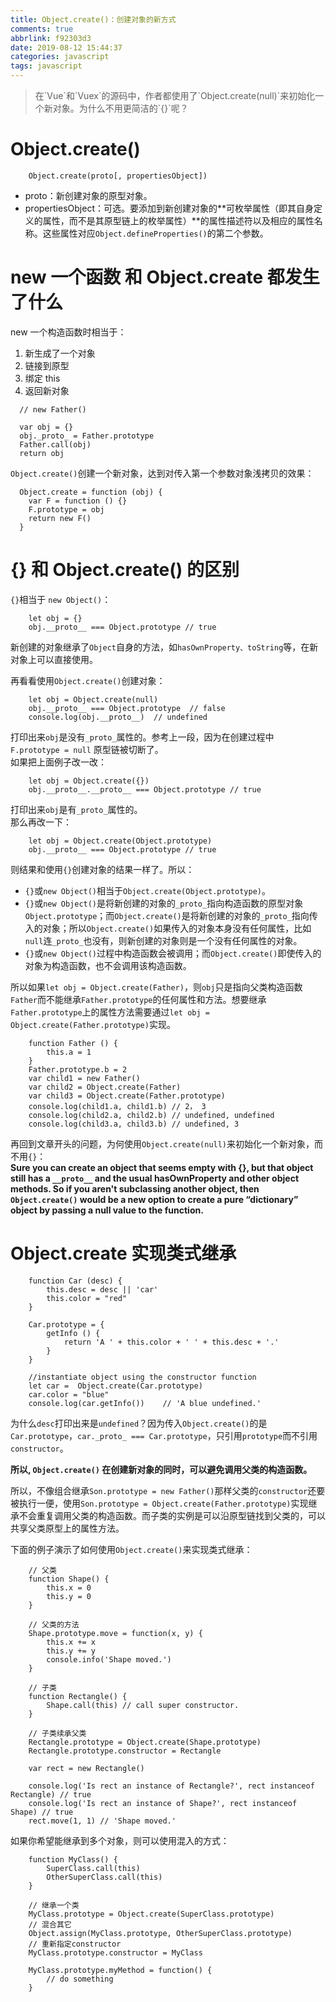 ```yaml
---
title: Object.create()：创建对象的新方式
comments: true
abbrlink: f92303d3
date: 2019-08-12 15:44:37
categories: javascript
tags: javascript
---
```


<blockquote bgcolor=#FF4500>在`Vue`和`Vuex`的源码中，作者都使用了`Object.create(null)`来初始化一个新对象。为什么不用更简洁的`{}`呢？</blockquote>

# Object.create()
```
    Object.create(proto[, propertiesObject])
```
- proto：新创建对象的原型对象。
- propertiesObject：可选。要添加到新创建对象的**可枚举属性（即其自身定义的属性，而不是其原型链上的枚举属性）**的属性描述符以及相应的属性名称。这些属性对应`Object.defineProperties()`的第二个参数。

# new 一个函数 和 Object.create 都发生了什么
new 一个构造函数时相当于：
1. 新生成了一个对象
2. 链接到原型
3. 绑定 this
4. 返回新对象  

```
  // new Father()

  var obj = {}
  obj._proto_ = Father.prototype
  Father.call(obj)
  return obj
```
`Object.create()`创建一个新对象，达到对传入第一个参数对象浅拷贝的效果：
```
  Object.create = function (obj) {
    var F = function () {}
    F.prototype = obj
    return new F()
  }
```

# {} 和 Object.create() 的区别
`{}`相当于 `new Object()`：
```
    let obj = {}
    obj.__proto__ === Object.prototype // true
```
新创建的对象继承了`Object`自身的方法，如`hasOwnProperty、toString`等，在新对象上可以直接使用。  

再看看使用`Object.create()`创建对象：
```
    let obj = Object.create(null)
    obj.__proto__ === Object.prototype  // false
    console.log(obj.__proto__)  // undefined
```
打印出来`obj`是没有`_proto_`属性的。参考上一段，因为在创建过程中 `F.prototype = null` 原型链被切断了。  
如果把上面例子改一改：
```
    let obj = Object.create({})
    obj.__proto__.__proto__ === Object.prototype // true
```
打印出来`obj`是有`_proto_`属性的。  
那么再改一下：
```
    let obj = Object.create(Object.prototype)
    obj.__proto__ === Object.prototype // true
```
则结果和使用`{}`创建对象的结果一样了。所以：
- `{}`或`new Object()`相当于`Object.create(Object.prototype)`。
- `{}`或`new Object()`是将新创建的对象的`_proto_`指向构造函数的原型对象`Object.prototype`；而`Object.create()`是将新创建的对象的`_proto_`指向传入的对象；所以`Object.create()`如果传入的对象本身没有任何属性，比如`null`连`_proto_`也没有，则新创建的对象则是一个没有任何属性的对象。
- `{}`或`new Object()`过程中构造函数会被调用；而`Object.create()`即使传入的对象为构造函数，也不会调用该构造函数。  

所以如果`let obj = Object.create(Father)`，则`obj`只是指向父类构造函数`Father`而不能继承`Father.prototype`的任何属性和方法。想要继承`Father.prototype`上的属性方法需要通过`let obj = Object.create(Father.prototype)`实现。
```
    function Father () {
        this.a = 1
    }
    Father.prototype.b = 2
    var child1 = new Father()
    var child2 = Object.create(Father)
    var child3 = Object.create(Father.prototype)
    console.log(child1.a, child1.b) // 2， 3
    console.log(child2.a, child2.b) // undefined, undefined
    console.log(child3.a, child3.b) // undefined, 3
```

再回到文章开头的问题，为何使用`Object.create(null)`来初始化一个新对象，而不用`{}`：  
**Sure you can create an object that seems empty with {}, but that object still has a `__proto__` and the usual hasOwnProperty and other object methods. So if you aren't subclassing another object, then `Object.create()` would be a new option to create a pure “dictionary” object by passing a null value to the function.**

# Object.create 实现类式继承
```
    function Car (desc) {
        this.desc = desc || 'car'
        this.color = "red"
    }

    Car.prototype = {
        getInfo () {
            return 'A ' + this.color + ' ' + this.desc + '.'
        }
    }

    //instantiate object using the constructor function
    let car =  Object.create(Car.prototype)
    car.color = "blue"
    console.log(car.getInfo())    // 'A blue undefined.'
```
为什么`desc`打印出来是`undefined`？因为传入`Object.create()`的是`Car.prototype`，`car._proto_ === Car.prototype`，只引用`prototype`而不引用`constructor`。  

**所以, `Object.create()` 在创建新对象的同时，可以避免调用父类的构造函数。**   

所以，不像组合继承`Son.prototype = new Father()`那样父类的`constructor`还要被执行一便，使用`Son.prototype = Object.create(Father.prototype)`实现继承不会重复调用父类的构造函数。而子类的实例是可以沿原型链找到父类的，可以共享父类原型上的属性方法。  

下面的例子演示了如何使用`Object.create()`来实现类式继承：
```
    // 父类
    function Shape() {
        this.x = 0
        this.y = 0
    }

    // 父类的方法
    Shape.prototype.move = function(x, y) {
        this.x += x
        this.y += y
        console.info('Shape moved.')
    }

    // 子类
    function Rectangle() {
        Shape.call(this) // call super constructor.
    }

    // 子类续承父类
    Rectangle.prototype = Object.create(Shape.prototype)
    Rectangle.prototype.constructor = Rectangle

    var rect = new Rectangle()

    console.log('Is rect an instance of Rectangle?', rect instanceof Rectangle) // true
    console.log('Is rect an instance of Shape?', rect instanceof Shape) // true
    rect.move(1, 1) // 'Shape moved.'
```
如果你希望能继承到多个对象，则可以使用混入的方式：
```
    function MyClass() {
        SuperClass.call(this)
        OtherSuperClass.call(this)
    }

    // 继承一个类
    MyClass.prototype = Object.create(SuperClass.prototype)
    // 混合其它
    Object.assign(MyClass.prototype, OtherSuperClass.prototype)
    // 重新指定constructor
    MyClass.prototype.constructor = MyClass

    MyClass.prototype.myMethod = function() {
        // do something
    }
```